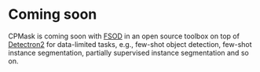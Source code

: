 # Coming soon
CPMask is coming soon with [FSOD](https://openaccess.thecvf.com/content_CVPR_2020/papers/Fan_Few-Shot_Object_Detection_With_Attention-RPN_and_Multi-Relation_Detector_CVPR_2020_paper.pdf) in an open source toolbox on top of [Detectron2](https://github.com/facebookresearch/detectron2) for data-limited tasks, e.g., few-shot object detection, few-shot instance segmentation, partially supervised instance segmentation and so on.
